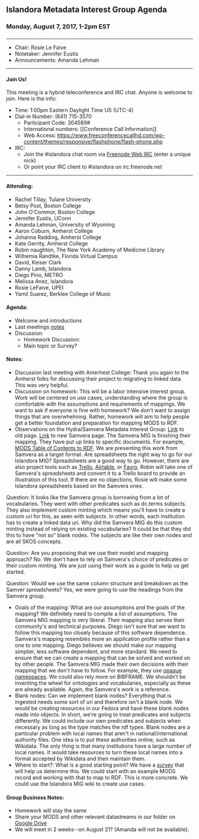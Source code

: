 ## Islandora Metadata Interest Group Agenda
### Monday, August 7, 2017, 1-2pm EST
### 
---
* Chair:  Rosie Le Faive
* Notetaker: Jennifer Eustis
* Announcements: Amanda Lehman

---

#### Join Us!
This meeting is a hybrid teleconference and IRC chat. Anyone is welcome to join. Here is the info:
* Time: 1:00pm Eastern Daylight Time US (UTC-4)
* Dial-in Number: (641) 715-3570
  * Participant Code: 304589#
  * International numbers: [[Conference Call Information]]
  * Web Access: https://www.freeconferencecallhd.com/wp-content/themes/responsive/flashphone/flash-phone.php
* IRC:
  * Join the #islandora chat room via [Freenode Web IRC](http://webchat.freenode.net/) (enter a unique nick)
  * Or point your IRC client to #islandora on irc.freenode.net
---
#### Attending:  
* Rachel Tillay, Tulane University  
* Betsy Post, Boston College  
* John O'Commor, Boston College  
* Jennifer Eustis, UConn  
* Amanda Lehman, University of Wyoming  
* Aaron Coburn, Amherst College  
* Johanna Radding, Amherst College  
* Kate Gerrity, Amherst College  
* Robin naughton, The New York Academy of Medicine Library  
* Wilhemia Randtke, Florida Virtual Campus  
* David, Keiser Clark
* Danny Lamb, Islandora  
* Diego Pino, METRO  
* Melissa Anez, Islandora  
* Rosie LeFaive, UPEI
* Yamil Suarez, Berklee College of Music

#### Agenda:
* Welcome and introductions
* Last meetings [notes](https://github.com/islandora-interest-groups/Islandora-Metadata-Interest-Group/blob/master/Meetings/2017_07_24.md)
* Discussion: 
     * Homework Discussion:
     * Main topic or Survey? 

#### Notes:
* Discussion last meeting with Amerhest College: Thank you again to the Amherst folks for discussing their project to migrating to linked data. This was very helpful.  
* Discussion on homework: This will be a labor intensive interest group. Work will be centered on use cases, understanding where the group is comfortable with the assumptions and requirements of mappings. We want to ask if everyone is fine with homework? We don't want to assign things that are overwhelming. Rather, homework will aim to help people get a better foundation and preparation for mapping MODS to RDF.  
* Observations on the Hydra/Samvera Metadata Interest Group: [Link](https://wiki.duraspace.org/display/hydra/MODS+and+RDF+Descriptive+Metadata+Subgroup) to old page. [Link](https://wiki.duraspace.org/display/samvera/Samvera+Metadata+Interest+Group) to new Samvera page. The Samvera MIG is finishing their mapping. They have put up links to specific documents. For example, [MODS Table of Contents to RDF](https://docs.google.com/spreadsheets/d/1fYhdaFpr32rkPrFQtnkSJSq8jOi81xTal2KBMuzWym0/edit#gid=0). We are presenting this work from Samvera as a target format. Are spreadsheets the right way to go for our Islandora MIG? Spreadsheets are a good way to go. However, there are also project tools such as [Trello](https://trello.com/), [Airtable](airtable.com), or [Favro](https://www.favro.com/). Robin will take one of Samvera's spreadsheets and convert it to a Trello board to provide an illustration of this tool. If there are no objections, Rosie will make some Islandora spreadsheets based on the Samvera ones.

Question: It looks like the Samvera group is borrowing from a lot of vocabularies. They went with other predicates such as dc.terms subjects. They also implement custom minting which means you'll have to create a custom uri for this, as seen with subjects. In other words, each institution has to create a linked data uri. Why did the Samvera MIG do this custom minting instead of relying on existing vocabularies? It could be that they did this to have "not so" blank nodes. The subjects are like their own nodes and are all SKOS concepts.

Question: Are you proposing that we use their model and mapping approach? No. We don't have to rely on Samvera's choice of predicates or their custom minting. We are just using their work as a guide to help us get started.  

Question: Would we use the same column structure and breakdown as the Samver spreadsheets? Yes, we were going to use the headings from the Samvera group.  

* Goals of the mapping: What are our assumptions and the goals of the mapping? We definitely need to compile a list of assumptions. The Samvera MIG mapping is very liberal. Their mapping also serves their community's and technical purposes. Diego isn't sure that we want to follow this mapping too closely because of this software dependence. Samvera's mapping resembles more an application profile rather than a one to one mapping. Diego believes we should make our mapping simplier, less software dependent, and more standard. We need to ensure that we can create a mapping that can be solved and worked on by other people. The Samvera MIG made their own decisions with their mapping that we don't have to follow. For example, they use [opaque namespaces](http://opaquenamespace.org/vocabularies). We could also rely more on BIBFRAME. We shouldn't be inventing the wheel for ontologies and vocabularies, especially as these are already available. Again, the Samvera's work is a reference.  
* Blank nodes: Can we implement blank nodes? Everything that is ingested needs some sort of uri and therefore isn't a blank node. We would be creating resources in our Fedora and have these blank nodes made into objects. In short, we're going to treat predicates and subjects differently. We could include our own predicates and subjects when necessary as long as the type matches the rdf types. Blank nodes are a particular problem with local names that aren't in national/international authority files. One idea is to put these authorities online, such as Wikidata. The only thing is that many institutions have a large number of local names. It would take resources to turn these local names into a format accepted by Wikidata and then maintain them.  
* Where to start?: What is a good starting point? We have a [survey](https://goo.gl/forms/eIVI9TSyaS9QVtBR2) that will help us determine this. We could start with an example MODS record and working with that to map to RDF. This is more concrete. We could use the Islandora MIG wiki to create use cases.

#### Group Business Notes:
* Homework will stay the same
* Share your MODS and other relevant datastreams in our folder on [Google Drive](https://drive.google.com/drive/folders/0BzZjDmH6f51aeVBxT241aHRnbUk)
* We will meet in 2 weeks--on August 21?  (Amanda will not be available).
